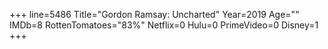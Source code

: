 +++
line=5486
Title="Gordon Ramsay: Uncharted"
Year=2019
Age=""
IMDb=8
RottenTomatoes="83%"
Netflix=0
Hulu=0
PrimeVideo=0
Disney=1
+++

